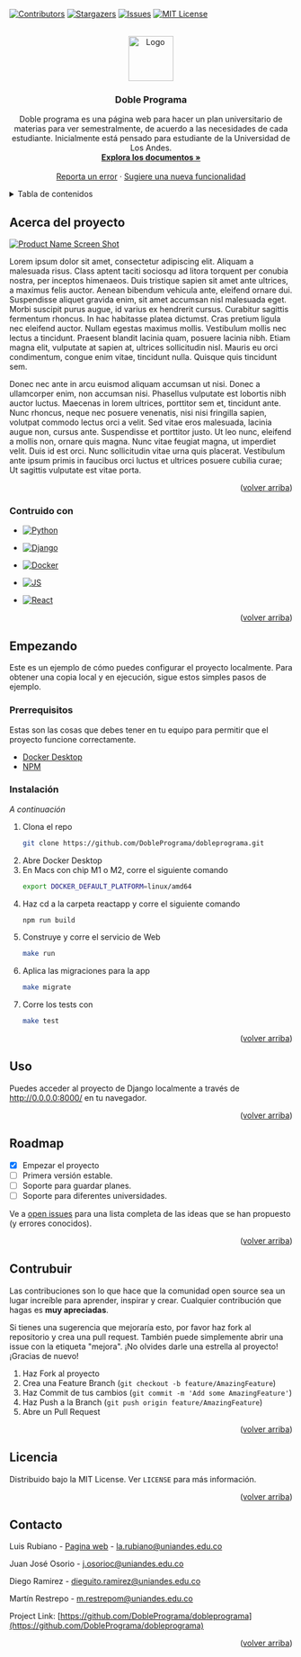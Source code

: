 <!-- Tomado de https://github.com/othneildrew/Best-README-Template -->

<a name="readme-top"></a>

[![Contributors][contributors-shield]][contributors-url]
[![Stargazers][stars-shield]][stars-url]
[![Issues][issues-shield]][issues-url]
[![MIT License][license-shield]][license-url]


<!-- PROJECT LOGO -->
<br />
<div align="center">
  <a href="https://github.com/DoblePrograma/dobleprograma">
    <img src="images/logo.png" alt="Logo" width="80" height="80">
  </a>

  <h3 align="center">Doble Programa</h3>

  <p align="center">
    Doble programa es una página web para hacer un plan universitario de materias para ver semestralmente, de acuerdo a las necesidades de cada estudiante. Inicialmente está pensado para estudiante de la Universidad de Los Andes.
    <br />
    <a href="https://github.com/DoblePrograma/dobleprograma"><strong>Explora los documentos »</strong></a>
    <br />
    <br />
    <a href="https://github.com/DoblePrograma/dobleprograma/issues">Reporta un error</a>
    ·
    <a href="https://github.com/DoblePrograma/dobleprograma/issues">Sugiere una nueva funcionalidad</a>
  </p>
</div>



<!-- TABLE OF CONTENTS -->
<details>
  <summary>Tabla de contenidos</summary>
  <ol>
    <li>
      <a href="#acerca-del-proyecto">Acerca del proyecto</a>
      <ul>
        <li><a href="#construido-con">Contruido con</a></li>
      </ul>
    </li>
    <li>
      <a href="#empezando">Empezando</a>
      <ul>
        <li><a href="#prerrequisitos">Prerrequisitos</a></li>
        <li><a href="#instalacion">Instalación</a></li>
      </ul>
    </li>
    <li><a href="#uso">Uso</a></li>
    <li><a href="#roadmap">Roadmap</a></li>
    <li><a href="#contrubuir">Contrubuir</a></li>
    <li><a href="#licencia">Licencia</a></li>
    <li><a href="#contacto">Contacto</a></li>
  </ol>
</details>



<!-- ABOUT THE PROJECT -->
## Acerca del proyecto

[![Product Name Screen Shot][product-screenshot]](https://example.com)

Lorem ipsum dolor sit amet, consectetur adipiscing elit. Aliquam a malesuada risus. Class aptent taciti sociosqu ad litora torquent per conubia nostra, per inceptos himenaeos. Duis tristique sapien sit amet ante ultrices, a maximus felis auctor. Aenean bibendum vehicula ante, eleifend ornare dui. Suspendisse aliquet gravida enim, sit amet accumsan nisl malesuada eget. Morbi suscipit purus augue, id varius ex hendrerit cursus. Curabitur sagittis fermentum rhoncus. In hac habitasse platea dictumst. Cras pretium ligula nec eleifend auctor. Nullam egestas maximus mollis. Vestibulum mollis nec lectus a tincidunt. Praesent blandit lacinia quam, posuere lacinia nibh. Etiam magna elit, vulputate at sapien at, ultrices sollicitudin nisl. Mauris eu orci condimentum, congue enim vitae, tincidunt nulla. Quisque quis tincidunt sem.

Donec nec ante in arcu euismod aliquam accumsan ut nisi. Donec a ullamcorper enim, non accumsan nisi. Phasellus vulputate est lobortis nibh auctor luctus. Maecenas in lorem ultrices, porttitor sem et, tincidunt ante. Nunc rhoncus, neque nec posuere venenatis, nisi nisi fringilla sapien, volutpat commodo lectus orci a velit. Sed vitae eros malesuada, lacinia augue non, cursus ante. Suspendisse et porttitor justo. Ut leo nunc, eleifend a mollis non, ornare quis magna. Nunc vitae feugiat magna, ut imperdiet velit. Duis id est orci. Nunc sollicitudin vitae urna quis placerat. Vestibulum ante ipsum primis in faucibus orci luctus et ultrices posuere cubilia curae; Ut sagittis vulputate est vitae porta.

<p align="right">(<a href="#readme-top">volver arriba</a>)</p>



### Contruido con

* [![Python][Python]][Python-url]

* [![Django][Django]][Django-url]

* [![Docker][Docker]][Docker-url]

* [![JS][JS]][JS-url]

* [![React][React]][React-url]



<p align="right">(<a href="#readme-top">volver arriba</a>)</p>



<!-- GETTING STARTED -->
## Empezando

Este es un ejemplo de cómo puedes configurar el proyecto localmente.
Para obtener una copia local y en ejecución, sigue estos simples pasos de ejemplo.

### Prerrequisitos

Estas son las cosas que debes tener en tu equipo para permitir que el proyecto funcione correctamente.
* [Docker Desktop](https://www.docker.com)
* [NPM](https://www.npmjs.com)

### Instalación

_A continuación_

1. Clona el repo
   ```sh
   git clone https://github.com/DoblePrograma/dobleprograma.git
   ```
2. Abre Docker Desktop
3. En Macs con chip M1 o M2, corre el siguiente comando
   ```sh
   export DOCKER_DEFAULT_PLATFORM=linux/amd64
   ```
4. Haz cd a la carpeta reactapp y corre el siguiente comando
   ```sh
   npm run build
   ```
5. Construye y corre el servicio de Web
   ```sh
   make run
   ```
6. Aplica las migraciones para la app
   ```sh
   make migrate
   ```
7. Corre los tests con 
   ```sh
   make test
   ```

<p align="right">(<a href="#readme-top">volver arriba</a>)</p>



<!-- USAGE EXAMPLES -->
## Uso

Puedes acceder al proyecto de Django localmente a través de http://0.0.0.0:8000/ en tu navegador.

<p align="right">(<a href="#readme-top">volver arriba</a>)</p>



<!-- ROADMAP -->
## Roadmap

- [x] Empezar el proyecto
- [ ] Primera versión estable.
- [ ] Soporte para guardar planes.
- [ ] Soporte para diferentes universidades.

Ve a [open issues](https://github.com/DoblePrograma/dobleprograma/issues) para una lista completa de  las ideas que se han propuesto (y errores conocidos).

<p align="right">(<a href="#readme-top">volver arriba</a>)</p>



<!-- CONTRIBUTING -->
## Contrubuir

Las contribuciones son lo que hace que la comunidad open source sea un lugar increíble para aprender, inspirar y crear. Cualquier contribución que hagas es **muy apreciadas**.

Si tienes una sugerencia que mejoraría esto, por favor haz fork al repositorio y crea una pull request. También puede simplemente abrir una issue con la etiqueta "mejora".
¡No olvides darle una estrella al proyecto! ¡Gracias de nuevo!

1. Haz Fork al proyecto
2. Crea una Feature Branch (`git checkout -b feature/AmazingFeature`)
3. Haz Commit de tus cambios (`git commit -m 'Add some AmazingFeature'`)
4. Haz Push a la Branch (`git push origin feature/AmazingFeature`)
5. Abre un Pull Request

<p align="right">(<a href="#readme-top">volver arriba</a>)</p>



<!-- LICENSE -->
## Licencia

Distribuido bajo la MIT License. Ver `LICENSE` para más información.

<p align="right">(<a href="#readme-top">volver arriba</a>)</p>



<!-- CONTACT -->
## Contacto

Luis Rubiano - [Pagina web](https://luisrubiano.tech) - la.rubiano@uniandes.edu.co

Juan José Osorio - j.osorioc@uniandes.edu.co

Diego Ramirez - dieguito.ramirez@uniandes.edu.co

Martín Restrepo - m.restrepom@uniandes.edu.co

Project Link: [https://github.com/DoblePrograma/dobleprograma](https://github.com/DoblePrograma/dobleprograma)

<p align="right">(<a href="#readme-top">volver arriba</a>)</p>



<!-- MARKDOWN LINKS & IMAGES -->
<!-- https://www.markdownguide.org/basic-syntax/#reference-style-links -->
[contributors-shield]: https://img.shields.io/github/contributors/DoblePrograma/dobleprograma?style=for-the-badge
[contributors-url]: https://github.com/DoblePrograma/dobleprograma/graphs/contributors
[stars-shield]: https://img.shields.io/github/stars/DoblePrograma/dobleprograma?style=for-the-badge
[stars-url]: https://github.com/DoblePrograma/dobleprograma/stargazers
[issues-shield]: https://img.shields.io/github/issues/DoblePrograma/dobleprograma?style=for-the-badge
[issues-url]: https://github.com/DoblePrograma/dobleprograma/issues
[license-shield]: https://img.shields.io/github/license/DoblePrograma/dobleprograma?style=for-the-badge
[license-url]: https://github.com/DoblePrograma/dobleprograma/blob/master/LICENSE
[product-screenshot]: images/screenshot.png
[Django]: https://img.shields.io/badge/Django-092E20?style=for-the-badge&logo=django&logoColor=white
[Django-url]: https://www.djangoproject.com
[Docker]: https://img.shields.io/badge/docker-%230db7ed.svg?style=for-the-badge&logo=docker&logoColor=white
[Docker-url]: https://www.docker.com
[Python]: https://img.shields.io/badge/Python-3776AB?style=for-the-badge&logo=python&logoColor=white
[Python-url]: https://www.python.org
[JS]: https://img.shields.io/badge/JavaScript-323330?style=for-the-badge&logo=javascript&logoColor=F7DF1E
[JS-url]: https://www.javascript.com
[React]: https://img.shields.io/badge/React-20232A?style=for-the-badge&logo=react&logoColor=61DAFB
[React-url]: https://reactjs.org
